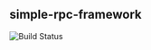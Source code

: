 ## simple-rpc-framework
![Build Status](https://travis-ci.org/crwen/simple-rpc-framework.svg?branch=master&status=passed)